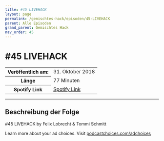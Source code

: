 ```yaml
---
title: #45 LIVEHACK
layout: page
permalink: /gemischtes-hack/episoden/45-LIVEHACK
parent: Alle Episoden
grand_parent: Gemischtes Hack
nav_order: 45
---
```


# #45 LIVEHACK
<table class="resp-table dcf-table dcf-table-responsive dcf-table-bordered dcf-table-striped dcf-w-100%">
                    <tbody>
                        <tr>
                            <th scope="row">Veröffentlich am:</th>
                            <td data-label="Veröffentlich am:">31. Oktober 2018</td>
                        </tr>
                        <tr>
                            <th scope="row">Länge </th>
                            <td data-label="Länge ">77 Minuten</td>
                        </tr><tr>
                                <th scope="row">Spotify Link</th>
                                <td data-label="Spotify Link"><a href="https://open.spotify.com/episode/6rI6hV0aMu0SKgnduSZzft">Spotify Link</a></td>
                            </tr></tbody>
                </table>

***

## Beschreibung der Folge

<div>
<p>#45 LIVEHACK by Felix Lobrecht &amp; Tommi Schmitt</p><p> </p><p>Learn more about your ad choices. Visit <a href="https://podcastchoices.com/adchoices">podcastchoices.com/adchoices</a></p>  
</div>

